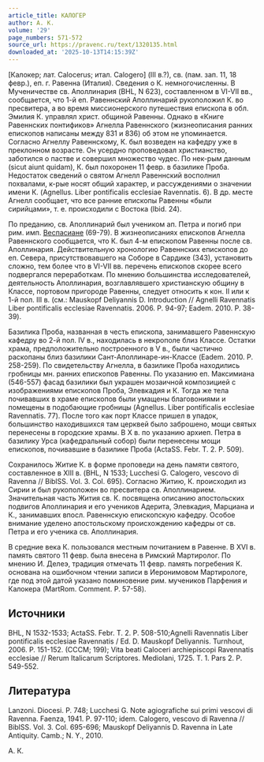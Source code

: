 ```yaml
---
article_title: КАЛОГЕР
author: А. К.
volume: '29'
page_numbers: 571-572
source_url: https://pravenc.ru/text/1320135.html
downloaded_at: '2025-10-13T14:15:39Z'
---
```


[Калокер; лат. Calocerus; итал. Calogero] (III в.?), св. (пам. зап. 11, 18 февр.), еп. г. Равенна (Италия). Сведения о К. немногочисленны. В Мученичестве св. Аполлинария (BHL, N 623), составленном в VI-VII вв., сообщается, что 1-й еп. Равеннский Аполлинарий рукоположил К. во пресвитера, а во время миссионерского путешествия епископа в обл. Эмилия К. управлял христ. общиной Равенны. Однако в «Книге Равеннских понтификов» Агнелла Равеннского (жизнеописания ранних епископов написаны между 831 и 836) об этом не упоминается. Согласно Агнеллу Равеннскому, К. был возведен на кафедру уже в преклонном возрасте. Он усердно проповедовал христианство, заботился о пастве и совершил множество чудес. По нек-рым данным (sicut aiunt quidam), К. был похоронен 11 февр. в базилике Проба. Недостаток сведений о святом Агнелл Равеннский восполнил похвалами, к-рые носят общий характер, и рассуждениями о значении имени К. (Agnellus. Liber pontificalis ecclesiae Ravennatis. 6). В др. месте Агнелл сообщает, что все ранние епископы Равенны «были сирийцами», т. е. происходили с Востока (Ibid. 24).

По преданию, св. Аполлинарий был учеником ап. Петра и погиб при рим. имп. [Веспасиане](https://pravenc.ru/text/Веспасиане.html) (69-79). В жизнеописаниях епископов Агнелла Равеннского сообщается, что К. был 4-м епископом Равенны после св. Аполлинария. Действительную хронологию Равеннских епископов до еп. Севера, присутствовавшего на Соборе в Сардике (343), установить сложно, тем более что в VI-VII вв. перечень епископов скорее всего подвергался переработкам. По мнению большинства исследователей, деятельность Аполлинария, возглавлявшего христианскую общину в Классе, портовом пригороде Равенны, следует относить к кон. II или к 1-й пол. III в. (см.: Mauskopf Deliyannis D. Introduction // Agnelli Ravennatis Liber pontificalis ecclesiae Ravennatis. 2006. P. 94-97; Eadem. 2010. P. 38-39).

Базилика Проба, названная в честь епископа, занимавшего Равеннскую кафедру во 2-й пол. IV в., находилась в некрополе близ Классе. Остатки храма, предположительно построенного в V в., были частично раскопаны близ базилики Сант-Аполлинаре-ин-Классе (Eadem. 2010. P. 258-259). По свидетельству Агнелла, в базилике Проба находились гробницы мн. ранних епископов Равенны. По указанию еп. Максимиана (546-557) фасад базилики был украшен мозаичной композицией с изображениями епископов Проба, Элевкадия и К. Тогда же тела почивавших в храме епископов были умащены благовониями и помещены в подобающие гробницы (Agnellus. Liber pontificalis ecclesiae Ravennatis. 77). После того как порт Классе пришел в упадок, большинство находившихся там церквей было заброшено, мощи святых перенесены в городские храмы. В X в. по указанию архиеп. Петра в базилику Урса (кафедральный собор) были перенесены мощи епископов, почивавшие в базилике Проба (ActaSS. Febr. T. 2. P. 509).

Сохранилось Житие К. в форме проповеди на день памяти святого, составленное в XIII в. (BHL, N 1533; Lucchesi G. Calogero, vescovo di Ravenna // BiblSS. Vol. 3. Col. 695). Согласно Житию, К. происходил из Сирии и был рукоположен во пресвитера св. Аполлинарием. Значительная часть Жития св. К. посвящена описанию апостольских подвигов Аполлинария и его учеников Адерита, Элевкадия, Марциана и К., занимавших впосл. Равеннскую епископскую кафедру. Особое внимание уделено апостольскому происхождению кафедры от св. Петра и его ученика св. Аполлинария.

В средние века К. пользовался местным почитанием в Равенне. В XVI в. память святого 11 февр. была внесена в Римский Мартиролог. По мнению И. Делеэ, традиция отмечать 11 февр. память погребения К. основана на ошибочном чтении записи в Иеронимовом Мартирологе, где под этой датой указано поминовение рим. мучеников Парфения и Калокера (MartRom. Comment. P. 57-58).

## Источники

BHL, N 1532-1533; ActaSS. Febr. T. 2. P. 508-510;Agnelli Ravennatis Liber pontificalis ecclesiae Ravennatis / Ed. D. Mauskopf Deliyannis. Turnhout, 2006. P. 151-152. (CCCM; 199); Vita beati Caloceri archiepiscopi Ravennatis ecclesiae // Rerum Italicarum Scriptores. Mediolani, 1725. T. 1. Pars 2. P. 549-552.

## Литература

Lanzoni. Diocesi. P. 748; Lucchesi G. Note agiografiche sui primi vescovi di Ravenna. Faenza, 1941. P. 97-110; idem. Calogero, vescovo di Ravenna // BiblSS. Vol. 3. Col. 695-696; Mauskopf Deliyannis D. Ravenna in Late Antiquity. Camb.; N. Y., 2010.

А. К.
